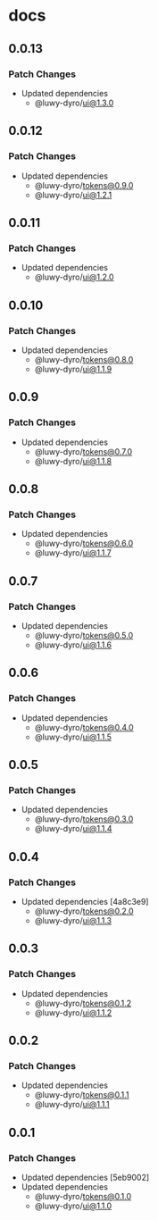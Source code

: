 # docs

## 0.0.13

### Patch Changes

- Updated dependencies
  - @luwy-dyro/ui@1.3.0

## 0.0.12

### Patch Changes

- Updated dependencies
  - @luwy-dyro/tokens@0.9.0
  - @luwy-dyro/ui@1.2.1

## 0.0.11

### Patch Changes

- Updated dependencies
  - @luwy-dyro/ui@1.2.0

## 0.0.10

### Patch Changes

- Updated dependencies
  - @luwy-dyro/tokens@0.8.0
  - @luwy-dyro/ui@1.1.9

## 0.0.9

### Patch Changes

- Updated dependencies
  - @luwy-dyro/tokens@0.7.0
  - @luwy-dyro/ui@1.1.8

## 0.0.8

### Patch Changes

- Updated dependencies
  - @luwy-dyro/tokens@0.6.0
  - @luwy-dyro/ui@1.1.7

## 0.0.7

### Patch Changes

- Updated dependencies
  - @luwy-dyro/tokens@0.5.0
  - @luwy-dyro/ui@1.1.6

## 0.0.6

### Patch Changes

- Updated dependencies
  - @luwy-dyro/tokens@0.4.0
  - @luwy-dyro/ui@1.1.5

## 0.0.5

### Patch Changes

- Updated dependencies
  - @luwy-dyro/tokens@0.3.0
  - @luwy-dyro/ui@1.1.4

## 0.0.4

### Patch Changes

- Updated dependencies [4a8c3e9]
  - @luwy-dyro/tokens@0.2.0
  - @luwy-dyro/ui@1.1.3

## 0.0.3

### Patch Changes

- Updated dependencies
  - @luwy-dyro/tokens@0.1.2
  - @luwy-dyro/ui@1.1.2

## 0.0.2

### Patch Changes

- Updated dependencies
  - @luwy-dyro/tokens@0.1.1
  - @luwy-dyro/ui@1.1.1

## 0.0.1

### Patch Changes

- Updated dependencies [5eb9002]
- Updated dependencies
  - @luwy-dyro/tokens@0.1.0
  - @luwy-dyro/ui@1.1.0
